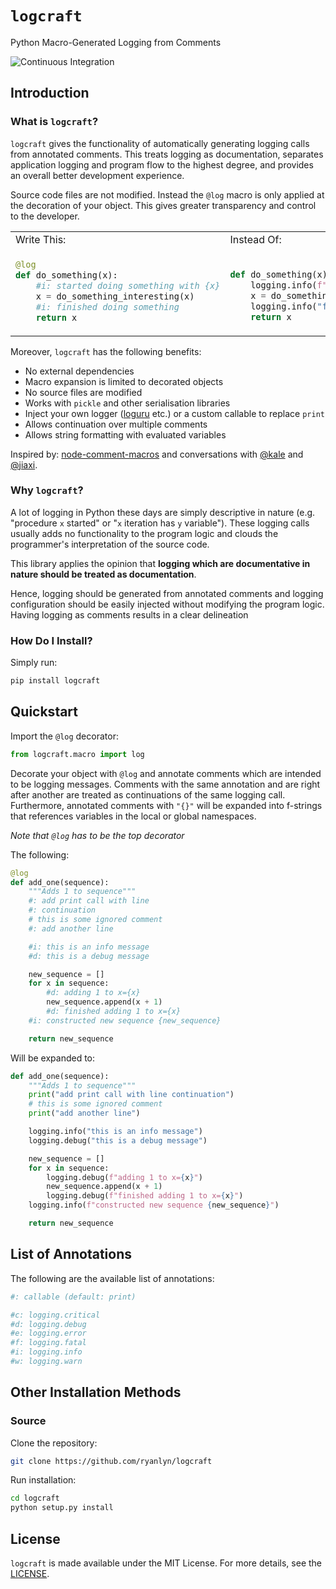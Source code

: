 # `logcraft`
Python Macro-Generated Logging from Comments

![Continuous Integration](https://github.com/ryanlyn/logcraft/workflows/Continuous%20Integration/badge.svg?branch=master)

## Introduction
### What is `logcraft`?
`logcraft` gives the functionality of automatically generating logging calls from annotated comments. This treats logging as documentation, separates application logging and program flow to the highest degree, and provides an overall better development experience.

Source code files are not modified. Instead the `@log` macro is only applied at the decoration of your object. This gives greater transparency and control to the developer.

<table>
<tr>
<td> Write This: </td> <td> Instead Of: </td>
</tr>
<tr>
<td> 

```python
@log
def do_something(x):
    #i: started doing something with {x}
    x = do_something_interesting(x)
    #i: finished doing something
    return x
```

</td>
<td>

```python

def do_something(x):
    logging.info(f"started doing something with {x}")
    x = do_something_interesting(x)
    logging.info("finished doing something")
    return x
```

</td>
</tr>
</table>

Moreover, `logcraft` has the following benefits:
- No external dependencies
- Macro expansion is limited to decorated objects
- No source files are modified
- Works with `pickle` and other serialisation libraries
- Inject your own logger ([loguru](https://github.com/Delgan/loguru) etc.) or a custom callable to replace `print`
- Allows continuation over multiple comments
- Allows string formatting with evaluated variables

Inspired by: [node-comment-macros](https://github.com/tj/node-comment-macros) and conversations with [@kale](https://github.com/kmiller96) and [@jiaxi](https://github.com/jiaxililearn).

### Why `logcraft`?
A lot of logging in Python these days are simply descriptive in nature (e.g. "procedure `x` started" or "`x` iteration has `y` variable"). These logging calls usually adds no functionality to the program logic and clouds the programmer's interpretation of the source code.

This library applies the opinion that __logging which are documentative in nature should be treated as documentation__.

Hence, logging should be generated from annotated comments and logging configuration should be easily injected without modifying the program logic. Having logging as comments results in a clear delineation

### How Do I Install?
Simply run:
```bash
pip install logcraft
```

## Quickstart
Import the `@log` decorator:
```python
from logcraft.macro import log
```

Decorate your object with `@log` and annotate comments which are intended to be logging messages. Comments with the same annotation and are right after another are treated as continuations of the same logging call. Furthermore, annotated comments with `"{}"` will be expanded into f-strings that references variables in the local or global namespaces. 

_Note that `@log` has to be the top decorator_

The following:
```python
@log
def add_one(sequence):
    """Adds 1 to sequence"""
    #: add print call with line
    #: continuation
    # this is some ignored comment
    #: add another line

    #i: this is an info message
    #d: this is a debug message

    new_sequence = []
    for x in sequence:
        #d: adding 1 to x={x}
        new_sequence.append(x + 1) 
        #d: finished adding 1 to x={x}
    #i: constructed new sequence {new_sequence}

    return new_sequence
```
Will be expanded to:
```python
def add_one(sequence):
    """Adds 1 to sequence"""
    print("add print call with line continuation")
    # this is some ignored comment
    print("add another line")

    logging.info("this is an info message")
    logging.debug("this is a debug message")

    new_sequence = []
    for x in sequence:
        logging.debug(f"adding 1 to x={x}")
        new_sequence.append(x + 1) 
        logging.debug(f"finished adding 1 to x={x}")
    logging.info(f"constructed new sequence {new_sequence}")

    return new_sequence
```
## List of Annotations
The following are the available list of annotations:

```python
#: callable (default: print)

#c: logging.critical 
#d: logging.debug
#e: logging.error
#f: logging.fatal
#i: logging.info
#w: logging.warn
```

## Other Installation Methods
### Source
Clone the repository:
```bash
git clone https://github.com/ryanlyn/logcraft
```

Run installation:
```bash
cd logcraft
python setup.py install
```

## License
`logcraft` is made available under the MIT License. For more details, see the [LICENSE](./LICENSE).

